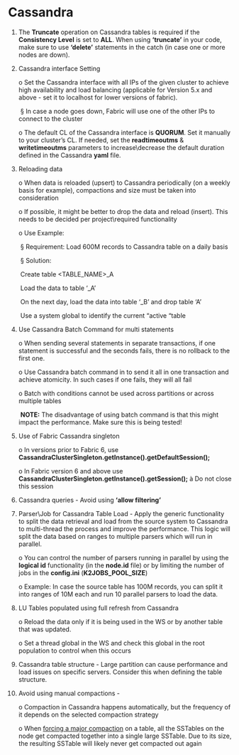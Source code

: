 # Cassandra

1. The **Truncate** operation on Cassandra tables is required if the **Consistency Level** is set to **ALL**. When using **‘truncate’** in your code, make sure to use **‘delete’** statements in the catch (in case one or more nodes are down).

2. Cassandra interface Setting 

   o  Set the Cassandra interface with all IPs of the given cluster to achieve high availability and load balancing (applicable for Version 5.x and above - set it to localhost for lower versions of fabric). 

   ​	§ In case a node goes down, Fabric will use one of the other IPs to connect to the cluster 

   o  The default CL of the Cassandra interface is **QUORUM**. Set it manually to your cluster’s CL. If needed, set the **readtimeoutms** & **writetimeoutms** parameters to increase\decrease the default duration defined in the Cassandra **yaml** file.

3. Reloading data 

   o  When data is reloaded (upsert) to Cassandra periodically (on a weekly basis for example), compactions and size must be taken into consideration 

   o  If possible, it might be better to drop the data and reload (insert). This needs to be decided per project\required functionality

   o  Use Example:

   ​	§ Requirement: Load 600M records to Cassandra table on a daily basis

   ​	§ Solution:

   ​			Create table <TABLE_NAME>_A

   ​			Load the data to table ‘_A’

   ​			On the next day, load the data into table ‘_B’ and drop table ‘A’

   ​			Use a system global to identify the current “active “table

4. Use Cassandra Batch Command for multi statements 

   o  When sending several statements in separate transactions, if one statement is successful and the seconds fails, there is no rollback to the first one. 

   o  Use Cassandra batch command in to send it all in one transaction and achieve atomicity. In such cases if one fails, they will all fail 

   o  Batch with conditions cannot be used across partitions or across multiple tables

   ​	**NOTE:** The disadvantage of using batch command is that this might impact the performance. Make sure this is being tested!

5. Use of Fabric Cassandra singleton

   o  In versions prior to Fabric 6, use **CassandraClusterSingleton.getInstance().getDefaultSession();**

   o  In Fabric version 6 and above use **CassandraClusterSingleton.getInstance().getSession();** à Do not close this session 

6. Cassandra queries - Avoid using **‘allow filtering’** 

7. Parser\Job for Cassandra Table Load - Apply the generic functionality to split the data retrieval and load from the source system to Cassandra to multi-thread the process and improve the performance. This logic will split the data based on ranges to multiple parsers which will run in parallel.

   o  You can control the number of parsers running in parallel by using the **logical id** functionality (in the **node.id** file) or by limiting the number of jobs in the **config.ini** (**K2JOBS_POOL_SIZE**)

   o  Example: In case the source table has 100M records, you can split it into ranges of 10M each and run 10 parallel parsers to load the data.

8. LU Tables populated using full refresh from Cassandra

   o  Reload the data only if it is being used in the WS or by another table that was updated. 

   o  Set a thread global in the WS and check this global in the root population to control when this occurs

9. Cassandra table structure - Large partition can cause performance and load issues on specific servers. Consider this when defining the table structure.

10. Avoid using manual compactions -

    o  Compaction in Cassandra happens automatically, but the frequency of it depends on the selected compaction strategy 

    o  When [forcing a major compaction](https://docs.datastax.com/en/dse/6.0/dse-admin/datastax_enterprise/tools/nodetool/toolsCompact.html) on a table, all the SSTables on the node get compacted together into a single large SSTable. Due to its size, the resulting SSTable will likely never get compacted out again